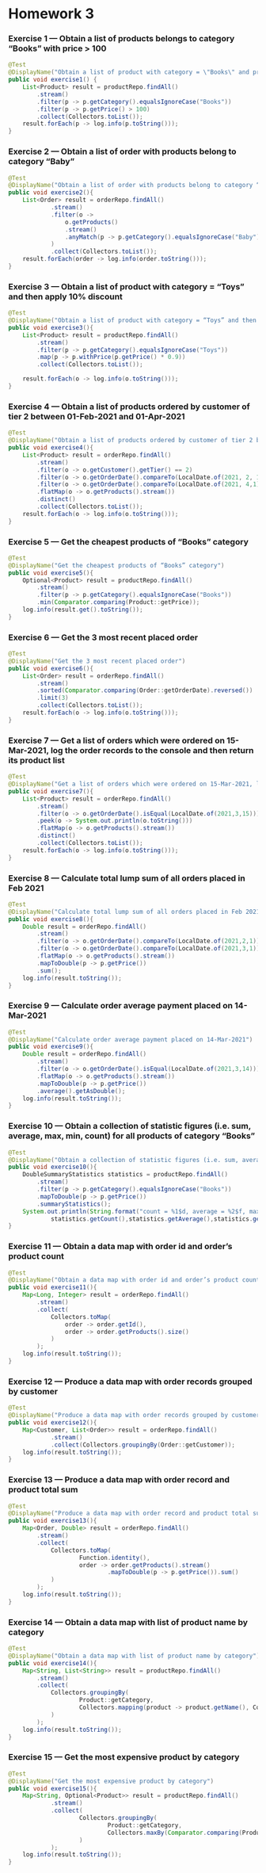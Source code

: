 # Homework 3

### Exercise 1 — Obtain a list of products belongs to category “Books” with price > 100
```java
@Test
@DisplayName("Obtain a list of product with category = \"Books\" and price > 100")
public void exercise1() {
    List<Product> result = productRepo.findAll()
        .stream()
        .filter(p -> p.getCategory().equalsIgnoreCase("Books"))
        .filter(p -> p.getPrice() > 100)
        .collect(Collectors.toList());
    result.forEach(p -> log.info(p.toString()));
}
```

### Exercise 2 — Obtain a list of order with products belong to category “Baby”
```java
@Test
@DisplayName("Obtain a list of order with products belong to category “Baby”")
public void exercise2(){
    List<Order> result = orderRepo.findAll()
            .stream()
            .filter(o ->
                o.getProducts()
                .stream()
                .anyMatch(p -> p.getCategory().equalsIgnoreCase("Baby"))
            )
            .collect(Collectors.toList());
    result.forEach(order -> log.info(order.toString()));
}
```

### Exercise 3 — Obtain a list of product with category = “Toys” and then apply 10% discount
```java
@Test
@DisplayName("Obtain a list of product with category = “Toys” and then apply 10% discount")
public void exercise3(){
    List<Product> result = productRepo.findAll()
        .stream()
        .filter(p -> p.getCategory().equalsIgnoreCase("Toys"))
        .map(p -> p.withPrice(p.getPrice() * 0.9))
        .collect(Collectors.toList());

    result.forEach(o -> log.info(o.toString()));
}
```

### Exercise 4 — Obtain a list of products ordered by customer of tier 2 between 01-Feb-2021 and 01-Apr-2021
```java
@Test
@DisplayName("Obtain a list of products ordered by customer of tier 2 between 01-Feb-2021 and 01-Apr-2021")
public void exercise4(){
    List<Product> result = orderRepo.findAll()
        .stream()
        .filter(o -> o.getCustomer().getTier() == 2)
        .filter(o -> o.getOrderDate().compareTo(LocalDate.of(2021, 2, 1)) >= 0)
        .filter(o -> o.getOrderDate().compareTo(LocalDate.of(2021, 4,1)) <= 0)
        .flatMap(o -> o.getProducts().stream())
        .distinct()
        .collect(Collectors.toList());
    result.forEach(o -> log.info(o.toString()));
}
```

### Exercise 5 — Get the cheapest products of “Books” category
```java
@Test
@DisplayName("Get the cheapest products of “Books” category")
public void exercise5(){
    Optional<Product> result = productRepo.findAll()
        .stream()
        .filter(p -> p.getCategory().equalsIgnoreCase("Books"))
        .min(Comparator.comparing(Product::getPrice));
    log.info(result.get().toString());
}
```

### Exercise 6 — Get the 3 most recent placed order
```java
@Test
@DisplayName("Get the 3 most recent placed order")
public void exercise6(){
    List<Order> result = orderRepo.findAll()
        .stream()
        .sorted(Comparator.comparing(Order::getOrderDate).reversed())
        .limit(3)
        .collect(Collectors.toList());
    result.forEach(o -> log.info(o.toString()));
}
```

### Exercise 7 — Get a list of orders which were ordered on 15-Mar-2021, log the order records to the console and then return its product list
```java
@Test
@DisplayName("Get a list of orders which were ordered on 15-Mar-2021, log the order records to the console and then return its product list")
public void exercise7(){
    List<Product> result = orderRepo.findAll()
        .stream()
        .filter(o -> o.getOrderDate().isEqual(LocalDate.of(2021,3,15)))
        .peek(o -> System.out.println(o.toString()))
        .flatMap(o -> o.getProducts().stream())
        .distinct()
        .collect(Collectors.toList());
    result.forEach(o -> log.info(o.toString()));
}
```

### Exercise 8 — Calculate total lump sum of all orders placed in Feb 2021
```java
@Test
@DisplayName("Calculate total lump sum of all orders placed in Feb 2021")
public void exercise8(){
    Double result = orderRepo.findAll()
        .stream()
        .filter(o -> o.getOrderDate().compareTo(LocalDate.of(2021,2,1)) >= 0)
        .filter(o -> o.getOrderDate().compareTo(LocalDate.of(2021,3,1)) < 0)
        .flatMap(o -> o.getProducts().stream())
        .mapToDouble(p -> p.getPrice())
        .sum();
    log.info(result.toString());
}
```

### Exercise 9 — Calculate order average payment placed on 14-Mar-2021
```java
@Test
@DisplayName("Calculate order average payment placed on 14-Mar-2021")
public void exercise9(){
    Double result = orderRepo.findAll()
        .stream()
        .filter(o -> o.getOrderDate().isEqual(LocalDate.of(2021,3,14)))
        .flatMap(o -> o.getProducts().stream())
        .mapToDouble(p -> p.getPrice())
        .average().getAsDouble();
    log.info(result.toString());
}
```

### Exercise 10 — Obtain a collection of statistic figures (i.e. sum, average, max, min, count) for all products of category “Books”
```java
@Test
@DisplayName("Obtain a collection of statistic figures (i.e. sum, average, max, min, count) for all products of category “Books”")
public void exercise10(){
    DoubleSummaryStatistics statistics = productRepo.findAll()
        .stream()
        .filter(p -> p.getCategory().equalsIgnoreCase("Books"))
        .mapToDouble(p -> p.getPrice())
        .summaryStatistics();
    System.out.println(String.format("count = %1$d, average = %2$f, max = %3$f, min = %44f, sum = %5$f",
            statistics.getCount(),statistics.getAverage(),statistics.getMax(),statistics.getMin(),statistics.getSum()));
}
```

### Exercise 11 — Obtain a data map with order id and order’s product count
```java
@Test
@DisplayName("Obtain a data map with order id and order’s product count")
public void exercise11(){
    Map<Long, Integer> result = orderRepo.findAll()
        .stream()
        .collect(
            Collectors.toMap(
                order -> order.getId(),
                order -> order.getProducts().size()
            )
        );
    log.info(result.toString());
}
```

### Exercise 12 — Produce a data map with order records grouped by customer
```java
@Test
@DisplayName("Produce a data map with order records grouped by customer")
public void exercise12(){
    Map<Customer, List<Order>> result = orderRepo.findAll()
            .stream()
            .collect(Collectors.groupingBy(Order::getCustomer));
    log.info(result.toString());
}
```

### Exercise 13 — Produce a data map with order record and product total sum
```java
@Test
@DisplayName("Produce a data map with order record and product total sum")
public void exercise13(){
    Map<Order, Double> result = orderRepo.findAll()
        .stream()
        .collect(
            Collectors.toMap(
                    Function.identity(),
                    order -> order.getProducts().stream()
                            .mapToDouble(p -> p.getPrice()).sum()
            )
        );
    log.info(result.toString());
}
```

### Exercise 14 — Obtain a data map with list of product name by category
```java
@Test
@DisplayName("Obtain a data map with list of product name by category")
public void exercise14(){
    Map<String, List<String>> result = productRepo.findAll()
        .stream()
        .collect(
            Collectors.groupingBy(
                    Product::getCategory,
                    Collectors.mapping(product -> product.getName(), Collectors.toList())
            )
        );
    log.info(result.toString());
}
```

### Exercise 15 — Get the most expensive product by category
```java
@Test
@DisplayName("Get the most expensive product by category")
public void exercise15(){
    Map<String, Optional<Product>> result = productRepo.findAll()
            .stream()
            .collect(
                    Collectors.groupingBy(
                            Product::getCategory,
                            Collectors.maxBy(Comparator.comparing(Product::getPrice))
                    )
            );
    log.info(result.toString());
}
```